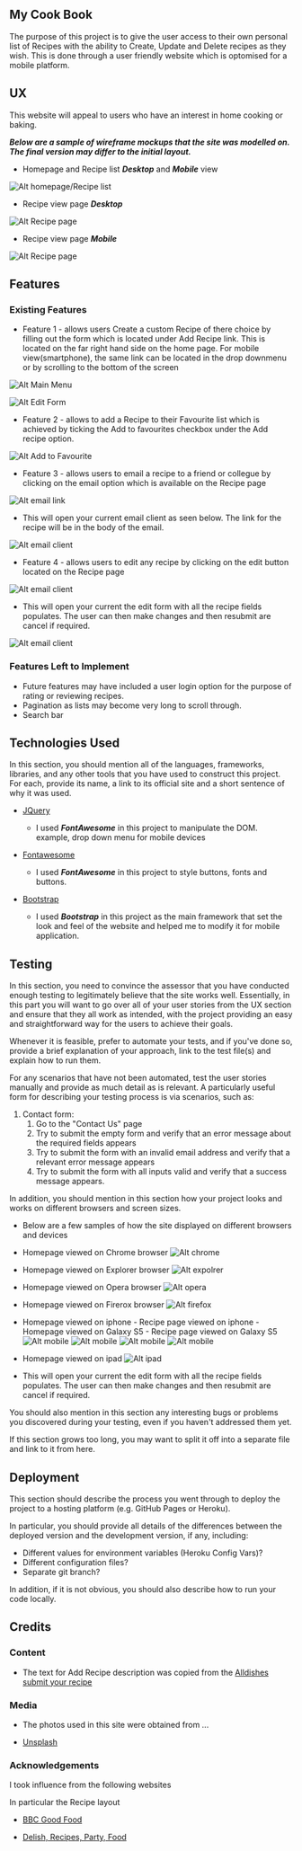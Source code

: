 
## My Cook Book

The purpose of this project is to give the user access to their own personal list of Recipes with the ability to
Create, Update and Delete recipes as they wish. This is done through a user friendly website which is optomised for a mobile platform.



 
## UX
 
This website will appeal to users who have an interest in home cooking or baking.

***Below are a sample of wireframe mockups that the site was modelled on. The final version may differ to the initial layout.***

- Homepage and Recipe list ***Desktop*** and ***Mobile*** view

![Alt homepage/Recipe list](/static/images/homepage_desktop_mobile.png "Desktop/Mobile")

- Recipe view page ***Desktop*** 

![Alt Recipe page](/static/images/recipe_page_desktop.png "Desktop")

- Recipe view page ***Mobile*** 

![Alt Recipe page](/static/images/recipe_page_mobile.png "Mobile")




## Features
 
### Existing Features
- Feature 1 - allows users Create a custom Recipe of there choice by filling out the form which is located under Add Recipe link. This is located on the far right hand side on the home page. For mobile view(smartphone), the same link can be located in the drop downmenu or by scrolling to the bottom of the screen

![Alt Main Menu](/static/images/edit_menu.png "Homepage")

![Alt Edit Form](/static/images/Add_Recipe_form.png "Add Recipe")

- Feature 2 - allows to add a Recipe to their Favourite list which is achieved by ticking the Add to favourites checkbox under the Add recipe option. 

![Alt Add to  Favourite](/static/images/Add_to_favourites.png "Add to Favourites")

- Feature 3 - allows users to email a recipe to a friend or collegue by clicking on the email option  which is available on the Recipe page

![Alt email link](/static/images/email_link.png "Email Recipe")

- This will open your current email client as seen below. The link for the recipe will be in the body of the email.

![Alt email client](/static/images/email_client.png "Email client")

- Feature 4 - allows users to edit any recipe by clicking on the edit button located on the Recipe page

![Alt email client](/static/images/edit_recipe_link.png "Email client")

- This will open your current the edit form with all the recipe fields populates. The user can then make changes and then resubmit are cancel if required.

![Alt email client](/static/images/edit_recipe_form.png "Email client")


### Features Left to Implement

- Future features may have included a user login option for the purpose of rating or reviewing recipes.
- Pagination as lists may become very long to scroll through.
- Search bar

## Technologies Used

In this section, you should mention all of the languages, frameworks, libraries, and any other tools that you have used to construct this project. For each, provide its name, a link to its official site and a short sentence of why it was used.

- [JQuery](https://jquery.com)
     - I used ***FontAwesome*** in this project to manipulate the DOM. example, drop down menu for mobile devices

- [Fontawesome](https://fontawesome.com/)
    - I used ***FontAwesome*** in this project to style buttons, fonts and buttons.

- [Bootstrap](https://getbootstrap.com/)
    - I used ***Bootstrap*** in this project as the main framework that set the look and feel of the website and helped me to modify it for mobile application.
    


## Testing

In this section, you need to convince the assessor that you have conducted enough testing to legitimately believe that the site works well. Essentially, in this part you will want to go over all of your user stories from the UX section and ensure that they all work as intended, with the project providing an easy and straightforward way for the users to achieve their goals.

Whenever it is feasible, prefer to automate your tests, and if you've done so, provide a brief explanation of your approach, link to the test file(s) and explain how to run them.

For any scenarios that have not been automated, test the user stories manually and provide as much detail as is relevant. A particularly useful form for describing your testing process is via scenarios, such as:

1. Contact form:
    1. Go to the "Contact Us" page
    2. Try to submit the empty form and verify that an error message about the required fields appears
    3. Try to submit the form with an invalid email address and verify that a relevant error message appears
    4. Try to submit the form with all inputs valid and verify that a success message appears.

In addition, you should mention in this section how your project looks and works on different browsers and screen sizes.

- Below are a few samples of how the site displayed on different browsers and devices


- Homepage viewed on Chrome browser
![Alt chrome](/static/images/chrome.png "chrome homepage")


- Homepage viewed on Explorer browser
![Alt expolrer](/static/images/explorer.png "explorer homepage")


- Homepage viewed on Opera browser
![Alt opera](/static/images/opera.png "opera homepage")


- Homepage viewed on Firerox browser
![Alt firefox](/static/images/firefox.png "firefox homepage")


- Homepage viewed on iphone - Recipe page viewed on iphone - Homepage viewed on Galaxy S5 - Recipe page viewed on Galaxy S5 
![Alt mobile](/static/images/iphone678.png "iphone homepage") ![Alt mobile](/static/images/iphone678_recipe.png "iphone Recipe page") ![Alt mobile](/static/images/homepage_S5.png "Galaxy S5 homepage") ![Alt mobile](/static/images/galaxys5.png "Galaxy S5 Recipe page")


- Homepage viewed on ipad 
![Alt ipad](/static/images/ipad.png "ipad homepage")



- This will open your current the edit form with all the recipe fields populates. The user can then make changes and then resubmit are cancel if required.



You should also mention in this section any interesting bugs or problems you discovered during your testing, even if you haven't addressed them yet.

If this section grows too long, you may want to split it off into a separate file and link to it from here.

## Deployment

This section should describe the process you went through to deploy the project to a hosting platform (e.g. GitHub Pages or Heroku).

In particular, you should provide all details of the differences between the deployed version and the development version, if any, including:
- Different values for environment variables (Heroku Config Vars)?
- Different configuration files?
- Separate git branch?

In addition, if it is not obvious, you should also describe how to run your code locally.


## Credits

### Content
- The text for Add Recipe description was copied from the [Alldishes submit your recipe](http://dish.allrecipes.com/customer-service/submit-your-recipes/)

### Media
- The photos used in this site were obtained from ...

- [Unsplash](https://unsplash.com/)

### Acknowledgements

I took influence from the following websites

 In particular the Recipe layout
- [BBC Good Food](https://www.bbcgoodfood.com/)

- [Delish, Recipes, Party, Food](https://www.delish.com/)





